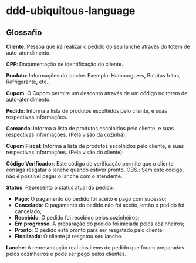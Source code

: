 # ddd-ubiquitous-language

## Glossaŕio 

**Cliente**: Pessoa que irá realizar o pedido do seu lanche através do totem de auto-atendimento.

**CPF**: Documentação de identificação do cliente.

**Produto**: Informações do lanche. Exemplo: Hamburguers, Batatas fritas, Refrigerante, etc...

**Cupom**: O Cupom permite um desconto através de um código no totem de auto-atendimento.

**Pedido**: Informa a lista de produtos escolhidos pelo cliente, e suas respectivas informações.

**Comanda**: Informa a lista de produtos escolhidos pelo cliente, e suas respectivas informações. (Pela visão da cozinha).

**Cupom Fiscal**: Informa a lista de produtos escolhidos pelo cliente, e suas respectivas informações. (Pela visão do cliente).

**Código Verificador**: Este código de verificação permite que o cliente consiga resgatar o lanche quando estiver pronto. OBS.: Sem este código, não é possível pegar o lanche com o atendente.

**Status**: Representa o status atual do pedido.

- **Pago:** O pagamento do pedido foi aceito e pago com sucesso;
- **Cancelado**: O pagamento do pedido não foi aceito, então o pedido foi cancelado;
- **Recebido**: O pedido foi recebido pelos cozinheiros;
- **Em progresso**: A preparação do pedido foi iniciada pelos cozinheiros;
- **Pronto**: O pedido está pronto para ser resgatado pelo cliente;
- **Finalizado**: O cliente já resgatou seu lanche.

**Lanche**: A representação real dos items do pedido que foram preparados pelos cozinheiros e pode ser pego pelos clientes.

